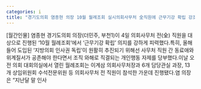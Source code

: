 ```yaml
---
categories: i
title: "경기도의회 염종현 의장 10월 월례조회 실시의회사무처 全직원에 근무기강 확립 강조"
---
```

[월간인물] 염종현 경기도의회 의장(더민주, 부천1)이 4일 의회사무처 전(全) 직원을 대상으로 진행된 ‘10월 월례조회’에서 ‘근무기강 확립’ 의지를 강하게 피력했다.특히, 올해 들어 도입된 ‘지방의회 인사권 독립’이 원활히 추진되기 위해선 사무처 직원 간 동료애와 위계질서가 공존해야 한다면서 조직 와해로 직결되는 개인행동 자제를 당부했다.이날 오전 의회 대회의실에서 열린 월례조회는 이계삼 의회사무처장과 6개 담당관실 과장, 13개 상임위원회 수석전문위원 등 의회사무처 전 직원이 참석한 가운데 진행됐다.염 의장은 “지난달 말 인사